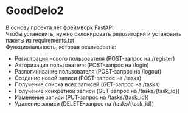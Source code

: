 # GoodDelo2  
В основу проекта лёг фреймворк FastAPI   
Чтобы установить, нужно склонировать репозиторий и установить пакеты из requirements.txt  
Функциональность, которая реализована:  

* Регистрация нового пользователя (POST-запрос на /register)
* Авторизация пользователя (POST-запрос на /login)
* Разлогинивание пользователя (POST-запрос на /logout)
* Создание новой записи (POST-запрос на /tasks)
* Получение списка всех записей (GET-запрос на /tasks)
* Получение конкретной записи (GET-запрос на /tasks/{task_id})
* Изменение записи (PUT-запрос на /tasks/{task_id})
* Удаление записи (DELETE-запрос на /tasks/{task_id})
